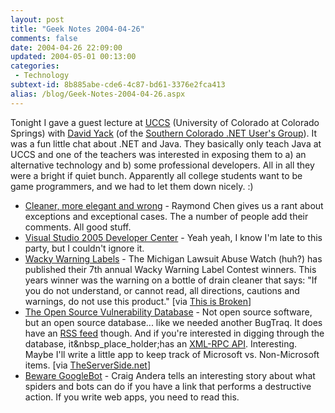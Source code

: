 ```yaml
---
layout: post
title: "Geek Notes 2004-04-26"
comments: false
date: 2004-04-26 22:09:00
updated: 2004-05-01 00:13:00
categories:
 - Technology
subtext-id: 8b885abe-cde6-4c87-bd61-3376e2fca413
alias: /blog/Geek-Notes-2004-04-26.aspx
---
```



Tonight I gave a guest lecture at [UCCS](http://www.uccs.edu/) (University of Colorado at Colorado Springs) with [David Yack](http://weblogs.asp.net/mrdave/) (of the [Southern Colorado .NET User's Group](http://www.southcolorado.net/)). It was a fun little chat about .NET and Java. They basically only teach Java at UCCS and one of the teachers was interested in exposing them to a) an alternative technology and b) some professional developers. All in all they were a bright if quiet bunch. Apparently all college students want to be game programmers, and we had to let them down nicely. :)

  * [Cleaner, more elegant and wrong](http://blogs.msdn.com/oldnewthing/archive/2004/04/22/118161.aspx) - Raymond Chen gives us a rant about exceptions and exceptional cases. The a number of people add their comments. All good stuff. 
  * [Visual Studio 2005 Developer Center](http://msdn.microsoft.com/vs2005/) - Yeah yeah, I know I'm late to this party, but I couldn't ignore it. 
  * [Wacky Warning Labels](http://www.mlaw.org/wwl/index.html) - The Michigan Lawsuit Abuse Watch (huh?) has published their 7th annual Wacky Warning Label Contest winners. This years winner was the warning on a bottle of drain cleaner that says: "If you do not understand, or cannot read, all directions, cautions and warnings, do not use this product." [via [This is Broken](http://broken.typepad.com/b/2004/04/wacky_warning_l.html)] 
  * [The Open Source Vulnerability Database](http://www.osvdb.org/) - Not open source software, but an open source database... like we needed another BugTraq. It does have an [RSS feed](http://www.osvdb.org/backend/rss.php) though. And if you're interested in digging through the database, it&nbsp_place_holder;has an [XML-RPC API](http://www.osvdb.org/xmlrpc-server-client-documentation.php). Interesting. Maybe I'll write a little app to keep track of Microsoft vs. Non-Microsoft items. [via [TheServerSide.net](http://www.theserverside.net/news/thread.tss?thread_id=25201)] 
  * [Beware GoogleBot](http://staff.develop.com/candera/weblog2/PermaLink.aspx?guid=54fd1ed8-ea12-4555-9ee3-4f9e3d57907e) - Craig Andera tells an interesting story about what spiders and bots can do if you have a link that performs a destructive action. If you write web apps, you need to read this.

